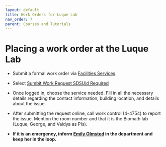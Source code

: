 ```yaml
---
layout: default
title: Work Orders for Luque Lab
nav_order: 7
parent: Courses and Tutorials
---
```


# Placing a work order at the Luque Lab

- Submit a formal work order via [Facilities Services](https://bfa.sdsu.edu/campus/facilities/services).
- Select [Sumbit Work Request SDSUid Required](https://sdsu.assetworks.cloud/)
- Once logged in, choose the service needed. Fill in all the necessary details regarding the contact information, building location, and details about the issue.
- After submitting the request online, call work control (4-4754) to report the issue. Mention the room number and that it is the Biomath lab (Luque, George, and Vaidya as PIs).

- **If it is an emergency, inform [Emily Olmsted](erolmsted@sdsu.edu) in the department and keep her in the loop.**
